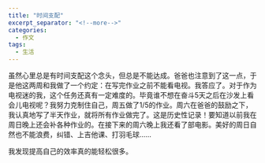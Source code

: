 ```yaml
---
title: "时间支配"
excerpt_separator: "<!--more-->"
categories:
  - 作文
tags:
  - 生活
---
```


虽然心里总是有时间支配这个念头，但总是不能达成。爸爸也注意到了这一点，于是他这两周和我做了一个约定：<!--more-->在写完作业之前不能看电视。我答应了。对于作为电视迷的我，这个任务还真有一定难度的。毕竟谁不想在奋斗5天之后在沙发上看会儿电视呢？我努力克制住自己，周五做了1/5的作业。周六在爸爸的鼓励之下，我认真地写了半天作业，就将所有作业做完了。这是历史性记录！要知道以前我在周日晚上还会补各种作业的。在接下来的周六晚上我还看了部电影。美好的周日自然也不能浪费，纠错、上吉他课、打羽毛球……

我发现提高自己的效率真的能轻松很多。